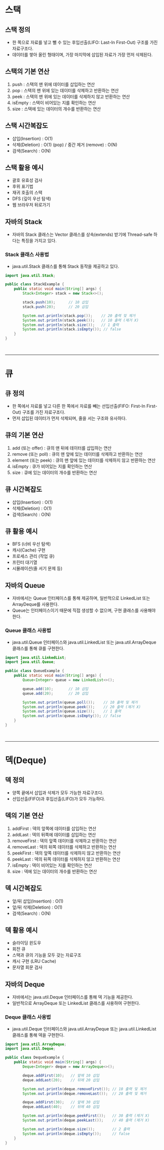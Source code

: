 # 스택

## 스택 정의
- 한 쪽으로 자료를 넣고 뺄 수 있는 후입선출(LIFO: Last-In First-Out) 구조를 가진 자료구조다.
- 데이터를 쌓아 올린 형태이며, 가장 마지막에 삽입된 자료가 가장 먼저 삭제된다.

## 스택의 기본 연산
1. push : 스택의 맨 위에 데이터를 삽입하는 연산
2. pop : 스택의 맨 위에 있는 데이터를 삭제하고 반환하는 연산
3. peek : 스택의 맨 위에 있는 데이터를 삭제하지 않고 반환하는 연산
4. isEmpty : 스택이 비어있는 지를 확인하는 연산
5. size : 스택에 있는 데이터의 개수를 반환하는 연산

## 스택 시간복잡도
- 삽입(Insertion) : O(1)
- 삭제(Deletion) : O(1) (pop) / 중간 제거 (remove) : O(N)
- 검색(Search) : O(N)

## 스택 활용 예시
- 괄호 유효성 검사
- 후위 표기법
- 재귀 호출의 스택
- DFS (깊이 우선 탐색)
- 웹 브라우저 뒤로가기

## 자바의 Stack
- 자바의 Stack 클래스는 Vector 클래스를 상속(extends) 받기에 Thread-safe 하다는 특징을 가지고 있다.

### Stack 클래스 사용법
- java.util.Stack 클래스를 통해 Stack 동작을 제공하고 있다.
```java
import java.util.Stack;

public class StackExample {
    public static void main(String[] args) {
        Stack<Integer> stack = new Stack<>();

        stack.push(10);      // 10 삽입
        stack.push(20);      // 20 삽입

        System.out.println(stack.pop());    // 20 출력 및 제거
        System.out.println(stack.peek());   // 10 출력 (제거 X)
        System.out.println(stack.size());   // 1 출력
        System.out.println(stack.isEmpty()); // false
    }
}

```
<br>
<hr/>

# 큐

## 큐 정의
- 한 쪽에서 자료를 넣고 다른 한 쪽에서 자료를 빼는 선입선출(FIFO: First-In First-Out) 구조를 가진 자료구조다.
- 먼저 삽입된 데이터가 먼저 삭제되며, 줄을 서는 구조와 유사하다.

## 큐의 기본 연산
1. add (또는 offer) : 큐의 맨 뒤에 데이터를 삽입하는 연산
2. remove (또는 poll) : 큐의 맨 앞에 있는 데이터를 삭제하고 반환하는 연산
3. element (또는 peek) : 큐의 맨 앞에 있는 데이터를 삭제하지 않고 반환하는 연산
4. isEmpty : 큐가 비어있는 지를 확인하는 연산
5. size : 큐에 있는 데이터의 개수를 반환하는 연산

## 큐 시간복잡도
- 삽입(Insertion) : O(1)
- 삭제(Deletion) : O(1)
- 검색(Search) : O(N)

## 큐 활용 예시
- BFS (너비 우선 탐색)
- 캐시(Cache) 구현
- 프로세스 관리 (작업 큐)
- 프린터 대기열
- 시뮬레이션(줄 서기 문제 등)

## 자바의 Queue
- 자바에서는 Queue 인터페이스를 통해 제공하며, 일반적으로 LinkedList 또는 ArrayDeque를 사용한다.
- Queue는 인터페이스이기 때문에 직접 생성할 수 없으며, 구현 클래스를 사용해야 한다.

### Queue 클래스 사용법
- java.util.Queue 인터페이스와 java.util.LinkedList 또는 java.util.ArrayDeque 클래스를 통해 큐를 구현한다.
```java
import java.util.LinkedList;
import java.util.Queue;

public class QueueExample {
    public static void main(String[] args) {
        Queue<Integer> queue = new LinkedList<>();

        queue.add(10);       // 10 삽입
        queue.add(20);       // 20 삽입

        System.out.println(queue.poll());    // 10 출력 및 제거
        System.out.println(queue.peek());    // 20 출력 (제거 X)
        System.out.println(queue.size());    // 1 출력
        System.out.println(queue.isEmpty()); // false
    }
}
```

<br>
<hr/>

# 덱(Deque)


## 덱 정의
- 양쪽 끝에서 삽입과 삭제가 모두 가능한 자료구조다.
- 선입선출(FIFO)과 후입선출(LIFO)가 모두 가능하다.

## 덱의 기본 연산
1. addFirst : 덱의 앞쪽에 데이터를 삽입하는 연산
2. addLast : 덱의 뒤쪽에 데이터를 삽입하는 연산
3. removeFirst : 덱의 앞쪽 데이터를 삭제하고 반환하는 연산
4. removeLast : 덱의 뒤쪽 데이터를 삭제하고 반환하는 연산
5. peekFirst : 덱의 앞쪽 데이터를 삭제하지 않고 반환하는 연산
6. peekLast : 덱의 뒤쪽 데이터를 삭제하지 않고 반환하는 연산
7. isEmpty : 덱이 비어있는 지를 확인하는 연산
8. size : 덱에 있는 데이터의 개수를 반환하는 연산

## 덱 시간복잡도
- 앞/뒤 삽입(Insertion) : O(1)
- 앞/뒤 삭제(Deletion) : O(1)
- 검색(Search) : O(N)

## 덱 활용 예시
- 슬라이딩 윈도우
- 회전 큐
- 스택과 큐의 기능을 모두 갖는 자료구조
- 캐시 구현 (LRU Cache)
- 문자열 회문 검사

## 자바의 Deque
- 자바에서는 java.util.Deque 인터페이스를 통해 덱 기능을 제공한다.
- 일반적으로 ArrayDeque 또는 LinkedList 클래스를 사용하여 구현한다.

### Deque 클래스 사용법
- java.util.Deque 인터페이스와 java.util.ArrayDeque 또는 java.util.LinkedList 클래스를 통해 덱을 구현한다.
```java
import java.util.ArrayDeque;
import java.util.Deque;

public class DequeExample {
    public static void main(String[] args) {
        Deque<Integer> deque = new ArrayDeque<>();

        deque.addFirst(10);   // 앞에 10 삽입
        deque.addLast(20);    // 뒤에 20 삽입

        System.out.println(deque.removeFirst()); // 10 출력 및 제거
        System.out.println(deque.removeLast());  // 20 출력 및 제거

        deque.addFirst(30);   // 앞에 30 삽입
        deque.addLast(40);    // 뒤에 40 삽입

        System.out.println(deque.peekFirst());   // 30 출력 (제거 X)
        System.out.println(deque.peekLast());    // 40 출력 (제거 X)

        System.out.println(deque.size());        // 2 출력
        System.out.println(deque.isEmpty());     // false
    }
}
```